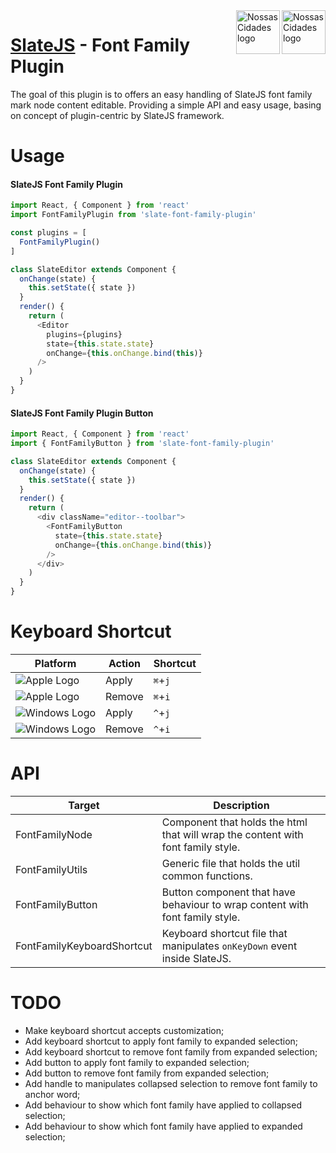 <img src="https://www.psdmockups.com/wp-content/uploads/2016/07/slatejs-520x292.jpg" alt="Nossas Cidades logo" title="Nossas Cidades" align="right" height="70"/>
<img src="https://avatars2.githubusercontent.com/u/1479357?v=3&s=250" alt="Nossas Cidades logo" title="Nossas Cidades" align="right" height="70"/>

# [SlateJS](https://github.com/ianstormtaylor/slate) - Font Family Plugin
The goal of this plugin is to offers an easy handling of SlateJS font family mark node content editable. Providing a simple API and easy usage, basing on concept of plugin-centric by SlateJS framework.

# Usage

#### SlateJS Font Family Plugin
```js
import React, { Component } from 'react'
import FontFamilyPlugin from 'slate-font-family-plugin'

const plugins = [
  FontFamilyPlugin()
]

class SlateEditor extends Component {
  onChange(state) {
    this.setState({ state })
  }
  render() {
    return (
      <Editor
        plugins={plugins}
        state={this.state.state}
        onChange={this.onChange.bind(this)}
      />
    )
  }
}
```

#### SlateJS Font Family Plugin Button
```js
import React, { Component } from 'react'
import { FontFamilyButton } from 'slate-font-family-plugin'

class SlateEditor extends Component {
  onChange(state) {
    this.setState({ state })
  }
  render() {
    return (
      <div className="editor--toolbar">
        <FontFamilyButton
          state={this.state.state}
          onChange={this.onChange.bind(this)}
        />
      </div>
    )
  }
}
```

# Keyboard Shortcut

| Platform                 | Action  | Shortcut |
|--------------------------|---------|----------|
| ![Apple Logo][apple]     | Apply   | `⌘`+`j`  |
| ![Apple Logo][apple]     | Remove  | `⌘`+`i`  |
| ![Windows Logo][windows] | Apply   | `^`+`j`  |
| ![Windows Logo][windows] | Remove  | `^`+`i`  |

# API

| Target                     | Description                                                                      |
|----------------------------|----------------------------------------------------------------------------------|
| FontFamilyNode             | Component that holds the html that will wrap the content with font family style. |
| FontFamilyUtils            | Generic file that holds the util common functions.                               |
| FontFamilyButton           | Button component that have behaviour to wrap content with font family style.     |
| FontFamilyKeyboardShortcut | Keyboard shortcut file that manipulates `onKeyDown` event inside SlateJS.        |

# TODO

- Make keyboard shortcut accepts customization;
- Add keyboard shortcut to apply font family to expanded selection;
- Add keyboard shortcut to remove font family from expanded selection;
- Add button to apply font family to expanded selection;
- Add button to remove font family from expanded selection;
- Add handle to manipulates collapsed selection to remove font family to anchor word;
- Add behaviour to show which font family have applied to collapsed selection;
- Add behaviour to show which font family have applied to expanded selection;

[apple]: https://cdn2.iconfinder.com/data/icons/designer-skills/128/apple-ios-system-platform-os-mac-linux-48.png
[windows]: https://cdn2.iconfinder.com/data/icons/designer-skills/128/windows-48.png

